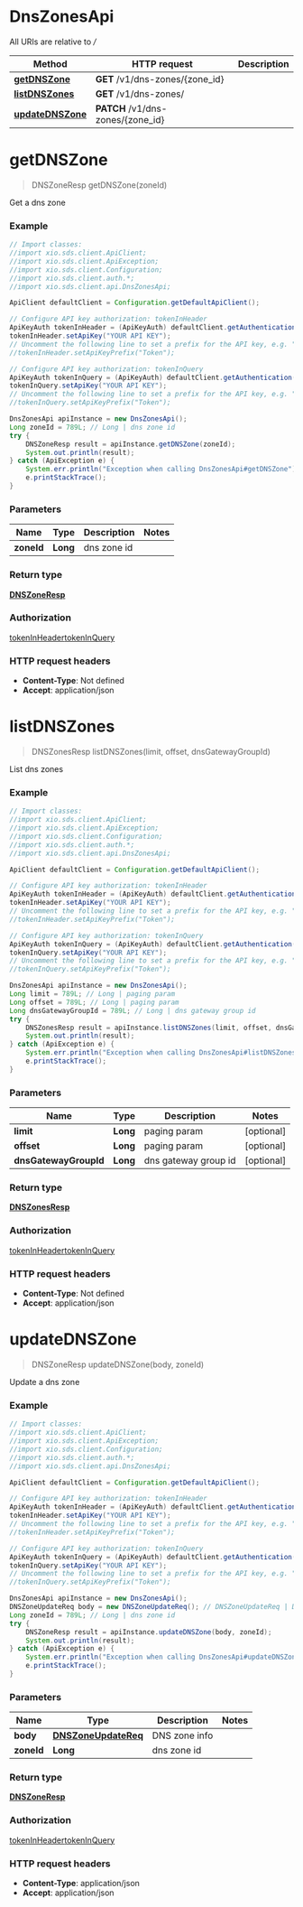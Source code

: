 # DnsZonesApi

All URIs are relative to */*

Method | HTTP request | Description
------------- | ------------- | -------------
[**getDNSZone**](DnsZonesApi.md#getDNSZone) | **GET** /v1/dns-zones/{zone_id} | 
[**listDNSZones**](DnsZonesApi.md#listDNSZones) | **GET** /v1/dns-zones/ | 
[**updateDNSZone**](DnsZonesApi.md#updateDNSZone) | **PATCH** /v1/dns-zones/{zone_id} | 

<a name="getDNSZone"></a>
# **getDNSZone**
> DNSZoneResp getDNSZone(zoneId)



Get a dns zone

### Example
```java
// Import classes:
//import xio.sds.client.ApiClient;
//import xio.sds.client.ApiException;
//import xio.sds.client.Configuration;
//import xio.sds.client.auth.*;
//import xio.sds.client.api.DnsZonesApi;

ApiClient defaultClient = Configuration.getDefaultApiClient();

// Configure API key authorization: tokenInHeader
ApiKeyAuth tokenInHeader = (ApiKeyAuth) defaultClient.getAuthentication("tokenInHeader");
tokenInHeader.setApiKey("YOUR API KEY");
// Uncomment the following line to set a prefix for the API key, e.g. "Token" (defaults to null)
//tokenInHeader.setApiKeyPrefix("Token");

// Configure API key authorization: tokenInQuery
ApiKeyAuth tokenInQuery = (ApiKeyAuth) defaultClient.getAuthentication("tokenInQuery");
tokenInQuery.setApiKey("YOUR API KEY");
// Uncomment the following line to set a prefix for the API key, e.g. "Token" (defaults to null)
//tokenInQuery.setApiKeyPrefix("Token");

DnsZonesApi apiInstance = new DnsZonesApi();
Long zoneId = 789L; // Long | dns zone id
try {
    DNSZoneResp result = apiInstance.getDNSZone(zoneId);
    System.out.println(result);
} catch (ApiException e) {
    System.err.println("Exception when calling DnsZonesApi#getDNSZone");
    e.printStackTrace();
}
```

### Parameters

Name | Type | Description  | Notes
------------- | ------------- | ------------- | -------------
 **zoneId** | **Long**| dns zone id |

### Return type

[**DNSZoneResp**](DNSZoneResp.md)

### Authorization

[tokenInHeader](../README.md#tokenInHeader)[tokenInQuery](../README.md#tokenInQuery)

### HTTP request headers

 - **Content-Type**: Not defined
 - **Accept**: application/json

<a name="listDNSZones"></a>
# **listDNSZones**
> DNSZonesResp listDNSZones(limit, offset, dnsGatewayGroupId)



List dns zones

### Example
```java
// Import classes:
//import xio.sds.client.ApiClient;
//import xio.sds.client.ApiException;
//import xio.sds.client.Configuration;
//import xio.sds.client.auth.*;
//import xio.sds.client.api.DnsZonesApi;

ApiClient defaultClient = Configuration.getDefaultApiClient();

// Configure API key authorization: tokenInHeader
ApiKeyAuth tokenInHeader = (ApiKeyAuth) defaultClient.getAuthentication("tokenInHeader");
tokenInHeader.setApiKey("YOUR API KEY");
// Uncomment the following line to set a prefix for the API key, e.g. "Token" (defaults to null)
//tokenInHeader.setApiKeyPrefix("Token");

// Configure API key authorization: tokenInQuery
ApiKeyAuth tokenInQuery = (ApiKeyAuth) defaultClient.getAuthentication("tokenInQuery");
tokenInQuery.setApiKey("YOUR API KEY");
// Uncomment the following line to set a prefix for the API key, e.g. "Token" (defaults to null)
//tokenInQuery.setApiKeyPrefix("Token");

DnsZonesApi apiInstance = new DnsZonesApi();
Long limit = 789L; // Long | paging param
Long offset = 789L; // Long | paging param
Long dnsGatewayGroupId = 789L; // Long | dns gateway group id
try {
    DNSZonesResp result = apiInstance.listDNSZones(limit, offset, dnsGatewayGroupId);
    System.out.println(result);
} catch (ApiException e) {
    System.err.println("Exception when calling DnsZonesApi#listDNSZones");
    e.printStackTrace();
}
```

### Parameters

Name | Type | Description  | Notes
------------- | ------------- | ------------- | -------------
 **limit** | **Long**| paging param | [optional]
 **offset** | **Long**| paging param | [optional]
 **dnsGatewayGroupId** | **Long**| dns gateway group id | [optional]

### Return type

[**DNSZonesResp**](DNSZonesResp.md)

### Authorization

[tokenInHeader](../README.md#tokenInHeader)[tokenInQuery](../README.md#tokenInQuery)

### HTTP request headers

 - **Content-Type**: Not defined
 - **Accept**: application/json

<a name="updateDNSZone"></a>
# **updateDNSZone**
> DNSZoneResp updateDNSZone(body, zoneId)



Update a dns zone

### Example
```java
// Import classes:
//import xio.sds.client.ApiClient;
//import xio.sds.client.ApiException;
//import xio.sds.client.Configuration;
//import xio.sds.client.auth.*;
//import xio.sds.client.api.DnsZonesApi;

ApiClient defaultClient = Configuration.getDefaultApiClient();

// Configure API key authorization: tokenInHeader
ApiKeyAuth tokenInHeader = (ApiKeyAuth) defaultClient.getAuthentication("tokenInHeader");
tokenInHeader.setApiKey("YOUR API KEY");
// Uncomment the following line to set a prefix for the API key, e.g. "Token" (defaults to null)
//tokenInHeader.setApiKeyPrefix("Token");

// Configure API key authorization: tokenInQuery
ApiKeyAuth tokenInQuery = (ApiKeyAuth) defaultClient.getAuthentication("tokenInQuery");
tokenInQuery.setApiKey("YOUR API KEY");
// Uncomment the following line to set a prefix for the API key, e.g. "Token" (defaults to null)
//tokenInQuery.setApiKeyPrefix("Token");

DnsZonesApi apiInstance = new DnsZonesApi();
DNSZoneUpdateReq body = new DNSZoneUpdateReq(); // DNSZoneUpdateReq | DNS zone info
Long zoneId = 789L; // Long | dns zone id
try {
    DNSZoneResp result = apiInstance.updateDNSZone(body, zoneId);
    System.out.println(result);
} catch (ApiException e) {
    System.err.println("Exception when calling DnsZonesApi#updateDNSZone");
    e.printStackTrace();
}
```

### Parameters

Name | Type | Description  | Notes
------------- | ------------- | ------------- | -------------
 **body** | [**DNSZoneUpdateReq**](DNSZoneUpdateReq.md)| DNS zone info |
 **zoneId** | **Long**| dns zone id |

### Return type

[**DNSZoneResp**](DNSZoneResp.md)

### Authorization

[tokenInHeader](../README.md#tokenInHeader)[tokenInQuery](../README.md#tokenInQuery)

### HTTP request headers

 - **Content-Type**: application/json
 - **Accept**: application/json

